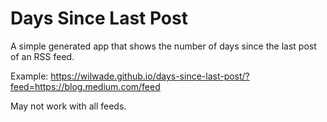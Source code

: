 # Days Since Last Post

A simple generated app that shows the number of days since the last post of an RSS feed.

Example: https://wilwade.github.io/days-since-last-post/?feed=https://blog.medium.com/feed

May not work with all feeds.
